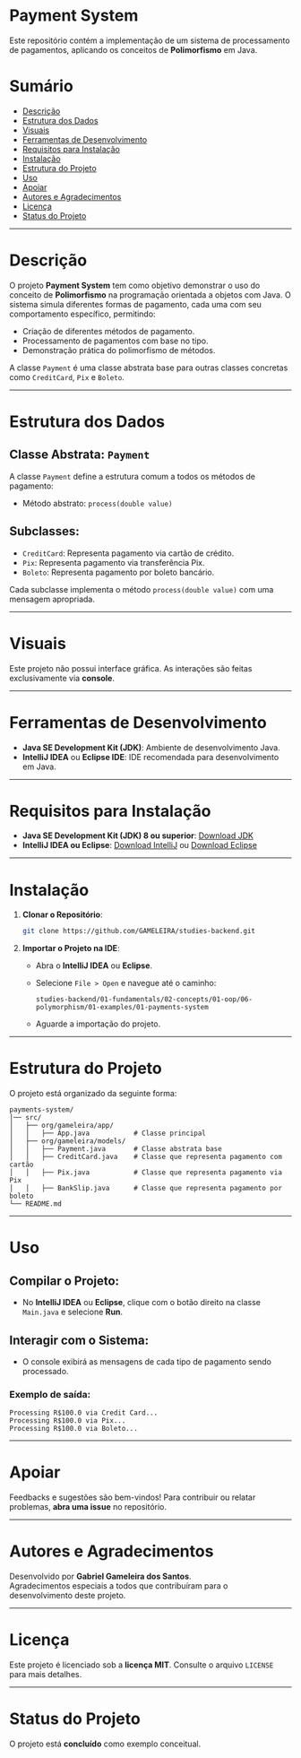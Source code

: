 # Payment System

Este repositório contém a implementação de um sistema de processamento de pagamentos, aplicando os conceitos de **Polimorfismo** em Java.

# Sumário
- [Descrição](#descrição)
- [Estrutura dos Dados](#estrutura-dos-dados)
- [Visuais](#visuais)
- [Ferramentas de Desenvolvimento](#ferramentas-de-desenvolvimento)
- [Requisitos para Instalação](#requisitos-para-instalação)
- [Instalação](#instalação)
- [Estrutura do Projeto](#estrutura-do-projeto)
- [Uso](#uso)
- [Apoiar](#apoiar)
- [Autores e Agradecimentos](#autores-e-agradecimentos)
- [Licença](#licença)
- [Status do Projeto](#status-do-projeto)

---

# Descrição

O projeto **Payment System** tem como objetivo demonstrar o uso do conceito de **Polimorfismo** na programação orientada a objetos com Java. O sistema simula diferentes formas de pagamento, cada uma com seu comportamento específico, permitindo:

- Criação de diferentes métodos de pagamento.
- Processamento de pagamentos com base no tipo.
- Demonstração prática do polimorfismo de métodos.

A classe `Payment` é uma classe abstrata base para outras classes concretas como `CreditCard`, `Pix` e `Boleto`.

---

# Estrutura dos Dados

## Classe Abstrata: `Payment`
A classe `Payment` define a estrutura comum a todos os métodos de pagamento:

- Método abstrato: `process(double value)`

## Subclasses:
- `CreditCard`: Representa pagamento via cartão de crédito.
- `Pix`: Representa pagamento via transferência Pix.
- `Boleto`: Representa pagamento por boleto bancário.

Cada subclasse implementa o método `process(double value)` com uma mensagem apropriada.

---

# Visuais

Este projeto não possui interface gráfica. As interações são feitas exclusivamente via **console**.

---

# Ferramentas de Desenvolvimento

- **Java SE Development Kit (JDK)**: Ambiente de desenvolvimento Java.
- **IntelliJ IDEA** ou **Eclipse IDE**: IDE recomendada para desenvolvimento em Java.

---

# Requisitos para Instalação

- **Java SE Development Kit (JDK) 8 ou superior**: [Download JDK](https://www.oracle.com/java/technologies/javase-downloads.html)
- **IntelliJ IDEA ou Eclipse**: [Download IntelliJ](https://www.jetbrains.com/idea/download/) ou [Download Eclipse](https://www.eclipse.org/downloads/)

---

# Instalação

1. **Clonar o Repositório**:
   ```bash
   git clone https://github.com/GAMELEIRA/studies-backend.git
   ```

2. **Importar o Projeto na IDE**:

   - Abra o **IntelliJ IDEA** ou **Eclipse**.
   - Selecione `File > Open` e navegue até o caminho:

     ```
     studies-backend/01-fundamentals/02-concepts/01-oop/06-polymorphism/01-examples/01-payments-system
     ```

   - Aguarde a importação do projeto.

---

# Estrutura do Projeto

O projeto está organizado da seguinte forma:

```
payments-system/
│── src/
│   ├── org/gameleira/app/
│   │   ├── App.java           # Classe principal
│   ├── org/gameleira/models/
│   │   ├── Payment.java       # Classe abstrata base
│   │   ├── CreditCard.java    # Classe que representa pagamento com cartão
│   │   ├── Pix.java           # Classe que representa pagamento via Pix
│   │   ├── BankSlip.java      # Classe que representa pagamento por boleto
└── README.md
```

---

# Uso

## Compilar o Projeto:
- No **IntelliJ IDEA** ou **Eclipse**, clique com o botão direito na classe `Main.java` e selecione **Run**.

## Interagir com o Sistema:
- O console exibirá as mensagens de cada tipo de pagamento sendo processado.

### Exemplo de saída:
```
Processing R$100.0 via Credit Card...
Processing R$100.0 via Pix...
Processing R$100.0 via Boleto...
```

---

# Apoiar

Feedbacks e sugestões são bem-vindos! Para contribuir ou relatar problemas, **abra uma issue** no repositório.

---

# Autores e Agradecimentos

Desenvolvido por **Gabriel Gameleira dos Santos**.  
Agradecimentos especiais a todos que contribuíram para o desenvolvimento deste projeto.

---

# Licença

Este projeto é licenciado sob a **licença MIT**. Consulte o arquivo `LICENSE` para mais detalhes.

---

# Status do Projeto

O projeto está **concluído** como exemplo conceitual.